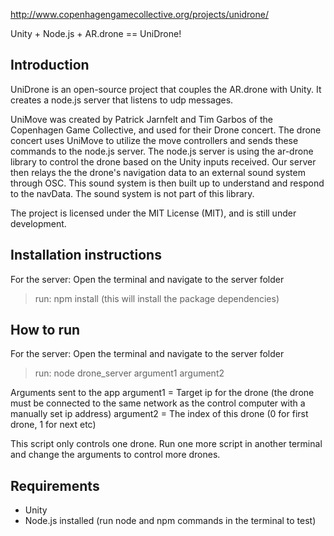 

http://www.copenhagengamecollective.org/projects/unidrone/

Unity + Node.js + AR.drone == UniDrone!


Introduction
-------------------------
UniDrone is an open-source project that couples the AR.drone with Unity. It creates a node.js server that listens to udp messages.

UniMove was created by Patrick Jarnfelt and Tim Garbos of the Copenhagen Game Collective, and used for their Drone concert.
The drone concert uses UniMove to utilize the move controllers and sends these commands to the node.js server. 
The node.js server is using the ar-drone library to control the drone based on the Unity inputs received. 
Our server then relays the the drone's navigation data to an external sound system through OSC. This sound system is then built up to understand and respond to the navData. The sound system is not part of this library.

The project is licensed under the MIT License (MIT), and is still under development.

Installation instructions
-------------------------
For the server:
Open the terminal and navigate to the server folder
>run: npm install 
(this will install the package dependencies)

How to run
-------------------------
For the server:
Open the terminal and navigate to the server folder

>run: node drone_server argument1 argument2

Arguments sent to the app
argument1 = Target ip for the drone (the drone must be connected to the same network as the control computer with a manually set ip address)
argument2 = The index of this drone (0 for first drone, 1 for next etc)

This script only controls one drone. Run one more script in another terminal and change the arguments to control more drones.


Requirements
-------------------------

 * Unity 
 * Node.js installed (run node and npm commands in the terminal to test)